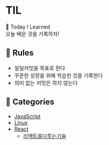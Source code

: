 # TIL
📝 Today I Learned      
오늘 배운 것을 기록하자!

## 🌈 Rules
- 일일커밋을 목표로 한다 
- 꾸준한 성장을 위해 학습한 것을 기록한다
- 의미 없는 커밋은 하지 않는다

## 🎈 Categories
- [JavaScript](https://github.com/seoyeonko/TIL/tree/main/JavaScript)
- [Linux](https://github.com/seoyeonko/TIL/tree/main/Linux)
- [React](https://github.com/seoyeonko/TIL/tree/main/React/)
  - [리액트를다루는기술](https://github.com/seoyeonko/TIL/tree/main/React/%EB%A6%AC%EC%95%A1%ED%8A%B8%EB%A5%BC%20%EB%8B%A4%EB%A3%A8%EB%8A%94%20%EA%B8%B0%EC%88%A0) 
